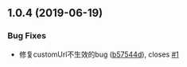 ## 1.0.4 (2019-06-19)


### Bug Fixes

* 修复customUrl不生效的bug ([b57544d](https://github.com/lizhuangs/picgo-plugin-gitee-uploader/commit/b57544d)), closes [#1](https://github.com/lizhuangs/picgo-plugin-gitee-uploader/issues/1)



